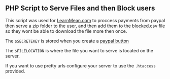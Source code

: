 ## PHP Script to Serve Files and then Block users

This script was used for [LearnMean.com](http://learnmean.com/#!/) to proccess payments from paypal then serve a zip folder to the user, and then add them to the blocked.csv file so they wont be able to download the file more then once.

The `$SECRETEKEY` is stored when you create a [paypal button](https://www.paypal.com/us/cgi-bin/webscr?cmd=_singleitem-intro-outside)

The `$FILELOCATION` is where the file you want to serve is located on the server.

If you want to use pretty urls configure your server to use the `.htaccess` provided. 